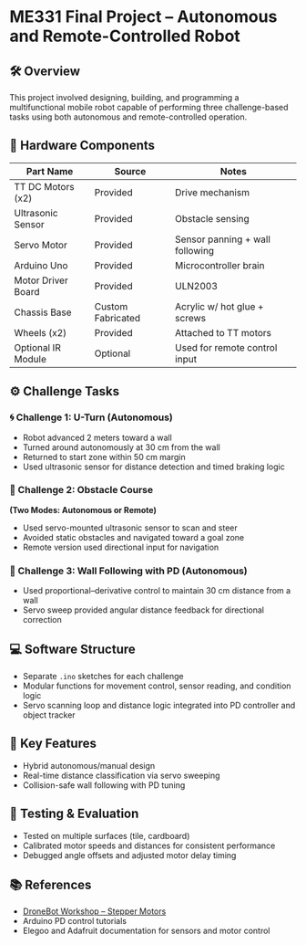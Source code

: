# ME331 Final Project – Autonomous and Remote-Controlled Robot

## 🛠️ Overview
This project involved designing, building, and programming a multifunctional mobile robot capable of performing three challenge-based tasks using both autonomous and remote-controlled operation.

## 🧩 Hardware Components
| Part Name         | Source             | Notes                         |
|-------------------|--------------------|-------------------------------|
| TT DC Motors (x2) | Provided            | Drive mechanism               |
| Ultrasonic Sensor | Provided            | Obstacle sensing              |
| Servo Motor       | Provided            | Sensor panning + wall following |
| Arduino Uno       | Provided            | Microcontroller brain         |
| Motor Driver Board| Provided            | ULN2003                       |
| Chassis Base      | Custom Fabricated   | Acrylic w/ hot glue + screws  |
| Wheels (x2)       | Provided            | Attached to TT motors         |
| Optional IR Module| Optional            | Used for remote control input |

## ⚙️ Challenge Tasks

### 🌀 Challenge 1: U-Turn (Autonomous)
- Robot advanced 2 meters toward a wall
- Turned around autonomously at 30 cm from the wall
- Returned to start zone within 50 cm margin
- Used ultrasonic sensor for distance detection and timed braking logic

### 🚧 Challenge 2: Obstacle Course
**(Two Modes: Autonomous or Remote)**
- Used servo-mounted ultrasonic sensor to scan and steer
- Avoided static obstacles and navigated toward a goal zone
- Remote version used directional input for navigation

### 🧱 Challenge 3: Wall Following with PD (Autonomous)
- Used proportional–derivative control to maintain 30 cm distance from a wall
- Servo sweep provided angular distance feedback for directional correction

## 💻 Software Structure
- Separate `.ino` sketches for each challenge
- Modular functions for movement control, sensor reading, and condition logic
- Servo scanning loop and distance logic integrated into PD controller and object tracker

## 🧠 Key Features
- Hybrid autonomous/manual design
- Real-time distance classification via servo sweeping
- Collision-safe wall following with PD tuning

## 🧪 Testing & Evaluation
- Tested on multiple surfaces (tile, cardboard)
- Calibrated motor speeds and distances for consistent performance
- Debugged angle offsets and adjusted motor delay timing

## 📚 References
- [DroneBot Workshop – Stepper Motors](https://dronebotworkshop.com/stepper-motors-with-arduino/)
- Arduino PD control tutorials
- Elegoo and Adafruit documentation for sensors and motor control
